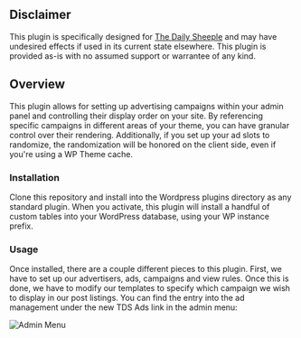 ## Disclaimer

This plugin is specifically designed for [The Daily Sheeple](http://www.thedailysheeple.com)
and may have undesired effects if used in its current state elsewhere. This plugin is provided
as-is with no assumed support or warrantee of any kind.

## Overview

This plugin allows for setting up advertising campaigns within your admin panel and controlling
their display order on your site. By referencing specific campaigns in different areas of your
theme, you can have granular control over their rendering. Additionally, if you set up your ad
slots to randomize, the randomization will be honored on the client side, even if you're using
a WP Theme cache.

### Installation

Clone this repository and install into the Wordpress plugins directory as any standard plugin.
When you activate, this plugin will install a handful of custom tables into your WordPress
database, using your WP instance prefix.

### Usage

Once installed, there are a couple different pieces to this plugin. First, we have to set up
our advertisers, ads, campaigns and view rules. Once this is done, we have to modify our
templates to specify which campaign we wish to display in our post listings. You can find the
entry into the ad management under the new TDS Ads link in the admin menu:

![Admin Menu](blob/master/docs/admin-menu.png)
